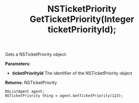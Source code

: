 ﻿---
uid: crmscript_ref_NSListAgent_GetTicketPriority
title: NSTicketPriority GetTicketPriority(Integer ticketPriorityId);
intellisense: NSListAgent.GetTicketPriority
keywords: NSListAgent, GetTicketPriority
so.topic: reference
---

Gets a NSTicketPriority object.

**Parameters:**
 - **ticketPriorityId** The identifier of the NSTicketPriority object

**Returns:** NSTicketPriority

```crmscript
NSListAgent agent;
NSTicketPriority thing = agent.GetTicketPriority(123);
```

